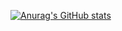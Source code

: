 [![Anurag's GitHub stats](https://github-readme-stats.vercel.app/api?username=farukcuha)](https://github.com/farukcuha/README.md)
